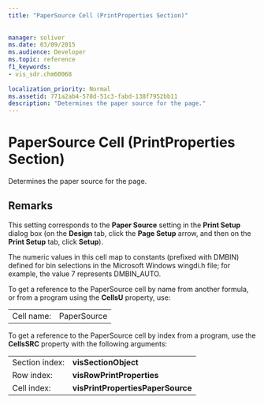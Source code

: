 ```yaml
---
title: "PaperSource Cell (PrintProperties Section)"
 
 
manager: soliver
ms.date: 03/09/2015
ms.audience: Developer
ms.topic: reference
f1_keywords:
- vis_sdr.chm60068
 
localization_priority: Normal
ms.assetid: 771a2ab4-578d-51c3-fabd-138f7952bb11
description: "Determines the paper source for the page."
---
```


# PaperSource Cell (PrintProperties Section)

Determines the paper source for the page. 
  
## Remarks

This setting corresponds to the **Paper Source** setting in the **Print Setup** dialog box (on the **Design** tab, click the **Page Setup** arrow, and then on the **Print Setup** tab, click **Setup**).
  
The numeric values in this cell map to constants (prefixed with DMBIN) defined for bin selections in the Microsoft Windows wingdi.h file; for example, the value 7 represents DMBIN_AUTO. 
  
To get a reference to the PaperSource cell by name from another formula, or from a program using the **CellsU** property, use: 
  
|||
|:-----|:-----|
|Cell name:  <br/> |PaperSource  <br/> |
   
To get a reference to the PaperSource cell by index from a program, use the **CellsSRC** property with the following arguments: 
  
|||
|:-----|:-----|
|Section index:  <br/> |**visSectionObject** <br/> |
|Row index:  <br/> |**visRowPrintProperties** <br/> |
|Cell index:  <br/> |**visPrintPropertiesPaperSource** <br/> |
   


